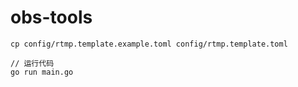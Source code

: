 # obs-tools

```
cp config/rtmp.template.example.toml config/rtmp.template.toml
```

```
// 运行代码
go run main.go
```

